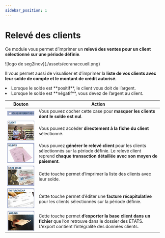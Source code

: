 ```yaml
---
sidebar_position: 1
---
```


# Relevé des clients

Ce module vous permet d’imprimer un **relevé des ventes pour un client sélectionné sur une période définie**.

<div className="contenaireImg">
    ![logo de seg2inov](./assets/ecranaccueil.png)
    </div>

Il vous permet aussi de visualiser et d’imprimer la **liste de vos clients avec leur solde de compte et le montant de crédit autorisé**.

<li> Lorsque le solde est **positif**, le client vous doit de l’argent. </li>
<li> Lorsque le solde est **négatif**, vous devez de l’argent au client. </li>

|Bouton | Action|
|:-------:|-------|
| ![illustration aspect test](./assets/solde.PNG) | Vous pouvez cocher cette case pour **masquer les clients dont le solde est nul**. |
| ![illustration aspect test](./assets/client.PNG) | Vous pouvez accéder **directement à la fiche du client** sélectionné. |
| ![illustration aspect test](./assets/releve.PNG) | Vous pouvez **générer le relevé client** pour les clients sélectionnés sur la période définie. Le relevé client reprend **chaque transaction détaillée avec son moyen de paiement**. |
| ![illustration aspect test](./assets/listesolde.PNG) | Cette touche permet d’imprimer la liste des clients avec leur solde. |
| ![illustration aspect test](./assets/recap.PNG) | Cette touche permet d’éditer une **facture récapitulative** pour les clients sélectionnés sur la période définie. |
| ![illustration aspect test](./assets/mailing.PNG) | Cette touche permet **d’exporter la base client dans un fichier** que l’on retrouve dans le dossier des ETATS. L’export contient l’intégralité des données clients. |
